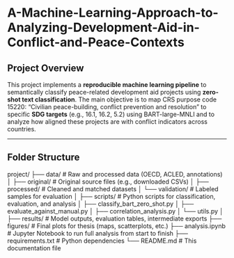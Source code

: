 # A-Machine-Learning-Approach-to-Analyzing-Development-Aid-in-Conflict-and-Peace-Contexts

## Project Overview

This project implements a **reproducible machine learning pipeline** to semantically classify peace-related development aid projects using **zero-shot text classification**. The main objective is to map CRS purpose code 15220: “Civilian peace-building, conflict prevention and resolution” to specific **SDG targets** (e.g., 16.1, 16.2, 5.2) using BART-large-MNLI and to analyze how aligned these projects are with conflict indicators across countries.

---

## Folder Structure
project/
├── data/                # Raw and processed data (OECD, ACLED, annotations)
│   ├── original/        # Original source files (e.g., downloaded CSVs)
│   ├── processed/       # Cleaned and matched datasets
│   └── validation/      # Labeled samples for evaluation
│
├── scripts/             # Python scripts for classification, evaluation, and analysis
│   ├── classify_bart_zero_shot.py
│   ├── evaluate_against_manual.py
│   ├── correlation_analysis.py
│   └── utils.py
│
├── results/             # Model outputs, evaluation tables, intermediate exports
├── figures/             # Final plots for thesis (maps, scatterplots, etc.)
├── analysis.ipynb       # Jupyter Notebook to run full analysis from start to finish
├── requirements.txt     # Python dependencies
└── README.md            # This documentation file
